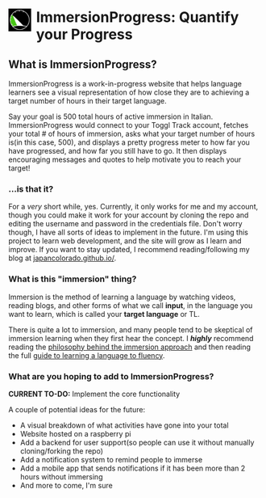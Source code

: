# <img src="/src/assets/images/Logo.png" width="45" height="45" style="float: left; padding-right: 10px;">ImmersionProgress: Quantify your Progress

## What is ImmersionProgress?

ImmersionProgress is a work-in-progress website that helps language learners see a visual representation of how close they are to achieving a target number of hours in their target language.

Say your goal is 500 total hours of active immersion in Italian. ImmersionProgress would connect to your Toggl Track account, fetches your total # of hours of immersion, asks what your target number of hours is\(in this case, 500\), and displays a pretty progress meter to how far you have progressed, and how far you still have to go. It then displays encouraging messages and quotes to help motivate you to reach your target!

### ...is that it?

For a _very_ short while, yes. Currently, it only works for me and my account, though you could make it work for your account by cloning the repo and editing the username and password in the credentials file. Don't worry though, I have all sorts of ideas to implement in the future. I'm using this project to learn web development, and the site will grow as I learn and improve. If you want to stay updated, I recommend reading/following my blog at [japancolorado.github.io/](https://japancolorado.github.io/).

### What is this "immersion" thing?

Immersion is the method of learning a language by watching videos, reading blogs, and other forms of what we call **input**, in the language you want to learn, which is called your **target language** or TL.

There is quite a lot to immersion, and many people tend to be skeptical of immersion learning when they first hear the concept. I **_highly_** recommend reading the [philosophy behind the immersion approach](https://refold.la/explained#philosophySection) and then reading the full [guide to learning a language to fluency](https://refold.la/simplified/stage-0/a/what-is-immersion).

### What are you hoping to add to ImmersionProgress?

**CURRENT TO-DO:** Implement the core functionality

A couple of potential ideas for the future:

- A visual breakdown of what activities have gone into your total
- Website hosted on a raspberry pi
- Add a backend for user support\(so people can use it without manually cloning/forking the repo\)
- Add a notification system to remind people to immerse
- Add a mobile app that sends notifications if it has been more than 2 hours without immersing
- And more to come, I'm sure
